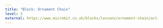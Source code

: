```yaml
---
title: "Block: Ornament Chain"
level: 3
external: https://www.microbit.co.uk/blocks/lessons/ornament-chain/activity
---
```

